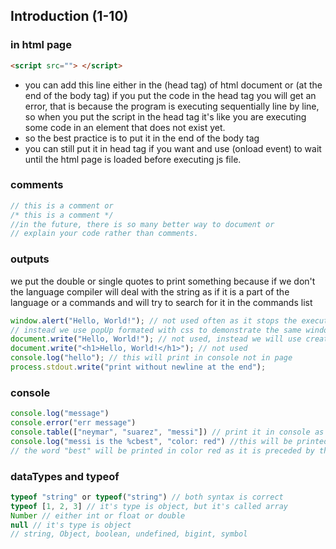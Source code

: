 ## Introduction (1-10)

### in html page
```html
<script src=""> </script>
```
- you can add this line either in the (head tag) of html document or (at the end of the body tag)
if you put the code in the head tag you will get an error,  that is because the program is executing 
sequentially line by line, so when you put the script in the head tag it's like you are executing some code 
in an element that does not exist yet.
- so the best practice is to put it in the end of the body tag
- you can still put it in head tag if you want and use (onload event) to wait until the html page is loaded before executing js file.

###  comments
```js
// this is a comment or 
/* this is a comment */
//in the future, there is so many better way to document or
// explain your code rather than comments.
```
### outputs

we put the double or single quotes to print something because if we don't the language compiler 
will deal with the string as if it is a part of the language or a commands and will try to search 
for it in the commands list


```js
window.alert("Hello, World!"); // not used often as it stops the execution of all of the code after it, 
// instead we use popUp formated with css to demonstrate the same window.alert functionality
document.write("Hello, World!"); // not used, instead we will use createElement
document.write("<h1>Hello, World!</h1>"); // not used
console.log("hello"); // this will print in console not in page
process.stdout.write("print without newline at the end");
```

### console
```js
console.log("message")
console.error("err message") 
console.table(["neymar", "suarez", "messi"]) // print it in console as table
console.log("messi is the %cbest", "color: red") //this will be printed in the console and 
// the word "best" will be printed in color red as it is preceded by the directive '%c'
```

### dataTypes and typeof
```js
typeof "string" or typeof("string") // both syntax is correct
typeof [1, 2, 3] // it's type is object, but it's called array
Number // either int or float or double
null // it's type is object
// string, Object, boolean, undefined, bigint, symbol
```